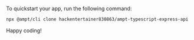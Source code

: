 To quickstart your app, run the following command: 

```bash
npx @ampt/cli clone hackentertainer830863/ampt-typescript-express-api
```

Happy coding!